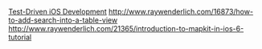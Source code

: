 [Test-Driven iOS Development](http://it-ebooks.info/book/874/)
http://www.raywenderlich.com/16873/how-to-add-search-into-a-table-view
http://www.raywenderlich.com/21365/introduction-to-mapkit-in-ios-6-tutorial
